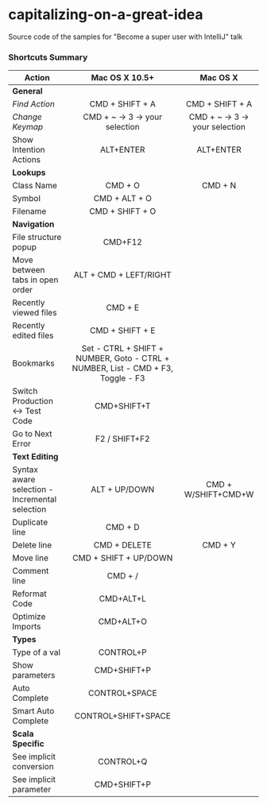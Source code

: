 # capitalizing-on-a-great-idea
Source code of the samples for "Become a super user with IntelliJ" talk

### Shortcuts Summary

| Action | Mac OS X 10.5+ | Mac OS X
|--------|:-----:|:--------:
| **General**
|*Find Action*|CMD + SHIFT + A|CMD + SHIFT + A
|*Change Keymap*|CMD + ~ -> 3 -> your selection|CMD + ~ -> 3 -> your selection
|Show Intention Actions|ALT+ENTER|ALT+ENTER
| **Lookups**
|Class Name|CMD + O|CMD + N
|Symbol|CMD + ALT + O|
|Filename|CMD + SHIFT + O|
| **Navigation**
|File structure popup|CMD+F12
|Move between tabs in open order|ALT + CMD + LEFT/RIGHT
|Recently viewed files|CMD + E
|Recently edited files|CMD + SHIFT + E
|Bookmarks|Set - CTRL + SHIFT + NUMBER, Goto - CTRL + NUMBER, List - CMD + F3, Toggle - F3
|Switch Production <-> Test Code|CMD+SHIFT+T
|Go to Next Error|F2 / SHIFT+F2
| **Text Editing**
|Syntax aware selection - Incremental selection|ALT + UP/DOWN|CMD + W/SHIFT+CMD+W
|Duplicate line|CMD + D
|Delete line|CMD + DELETE|CMD + Y
|Move line|CMD + SHIFT + UP/DOWN
|Comment line|CMD + /
|Reformat Code|CMD+ALT+L
|Optimize Imports|CMD+ALT+O
| **Types**
|Type of a val|CONTROL+P
|Show parameters|CMD+SHIFT+P
|Auto Complete|CONTROL+SPACE
|Smart Auto Complete|CONTROL+SHIFT+SPACE
| **Scala Specific**
|See implicit conversion|CONTROL+Q
|See implicit parameter|CMD+SHIFT+P
